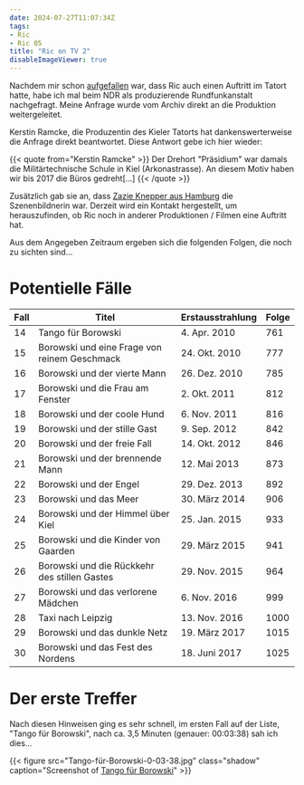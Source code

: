 ```yaml
---
date: 2024-07-27T11:07:34Z
tags:
- Ric
- Ric 05
title: "Ric on TV 2"
disableImageViewer: true
---
```


Nachdem mir schon [aufgefallen](/post/ric-on-tv) war, dass Ric auch einen Auftritt im Tatort hatte, habe ich mal beim NDR als produzierende Rundfunkanstalt nachgefragt. Meine Anfrage wurde vom Archiv direkt an die Produktion weitergeleitet.

Kerstin Ramcke, die Produzentin des Kieler Tatorts hat dankenswerterweise die Anfrage direkt beantwortet. Diese Antwort gebe ich hier wieder:

{{< quote from="Kerstin Ramcke" >}}
Der Drehort "Präsidium" war damals die Militärtechnische Schule in Kiel (Arkonastrasse). An diesem Motiv haben wir bis 2017 die Büros gedreht[...]
{{< /quote >}}

Zusätzlich gab sie an, dass [Zazie Knepper aus Hamburg](https://zazie-knepper.de/) die Szenenbildnerin war. Derzeit wird ein Kontakt hergestellt, um herauszufinden, ob Ric noch in anderer Produktionen / Filmen eine Auftritt hat.

Aus dem Angegeben Zeitraum ergeben sich die folgenden Folgen, die noch zu sichten sind...

# Potentielle Fälle

|Fall |                                        Titel | Erstausstrahlung | Folge |
|-----|----------------------------------------------|------------------|-------|
|  14 | Tango für Borowski                           |     4. Apr. 2010 |   761 |
|  15 | Borowski und eine Frage von reinem Geschmack |    24. Okt. 2010 |   777 |
|  16 | Borowski und der vierte Mann                 |    26. Dez. 2010 |   785 |
|  17 | Borowski und die Frau am Fenster             |     2. Okt. 2011 |   812 |
|  18 | Borowski und der coole Hund                  |     6. Nov. 2011 |   816 |
|  19 | Borowski und der stille Gast                 |     9. Sep. 2012 |   842 |
|  20 | Borowski und der freie Fall                  |    14. Okt. 2012 |   846 |
|  21 | Borowski und der brennende Mann              |     12. Mai 2013 |   873 |
|  22 | Borowski und der Engel                       |    29. Dez. 2013 |   892 |
|  23 | Borowski und das Meer                        |    30. März 2014 |   906 |
|  24 | Borowski und der Himmel über Kiel            |    25. Jan. 2015 |   933 |
|  25 | Borowski und die Kinder von Gaarden          |    29. März 2015 |   941 |
|  26 | Borowski und die Rückkehr des stillen Gastes |    29. Nov. 2015 |   964 |
|  27 | Borowski und das verlorene Mädchen           |     6. Nov. 2016 |   999 |
|  28 | Taxi nach Leipzig                            |    13. Nov. 2016 |  1000 |
|  29 | Borowski und das dunkle Netz                 |    19. März 2017 |  1015 |
|  30 | Borowski und das Fest des Nordens            |    18. Juni 2017 |  1025 |

# Der erste Treffer

Nach diesen Hinweisen ging es sehr schnell, im ersten Fall auf der Liste, "Tango für Borowski", nach ca. 3,5 Minuten (genauer: 00:03:38) sah ich dies...

{{< figure src="Tango-für-Borowski-0-03-38.jpg" class="shadow" caption="Screenshot of [Tango für Borowski](https://de.wikipedia.org/wiki/Tatort:_Tango_f%C3%BCr_Borowski)" >}}
